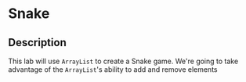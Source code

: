 # Snake

## Description

This lab will use `ArrayList` to create a Snake game. We're going to take advantage of the `ArrayList`'s ability to add and remove elements 
